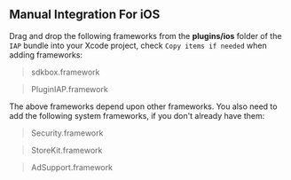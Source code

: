 ## Manual Integration For iOS
Drag and drop the following frameworks from the __plugins/ios__ folder of the `IAP` bundle into your Xcode project, check `Copy items if needed` when adding frameworks:

> sdkbox.framework

> PluginIAP.framework

The above frameworks depend upon other frameworks. You also need to add the following system frameworks, if you don't already have them:

> Security.framework

> StoreKit.framework

> AdSupport.framework
